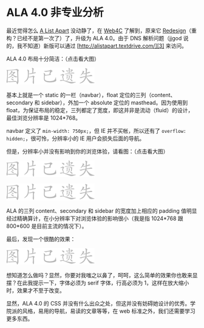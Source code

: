 # ALA 4.0 非专业分析

最近觉得怎么 [A List Apart][0] 没动静了，在 [Web4C][1] 了解到，原来它 [Redesign][2]（重构？已经不是第一次了）了，升级为 ALA 4.0。由于 DNS 解析问题（jjgod 说的，我不知道）新版可以通过 [http://alistapart.textdrive.com/][3] 来访问。

ALA 4.0 布局十分简洁：（点击看大图）

![](/assets/missing.png)

基本上就是一个 static 的一栏（navbar），float 定位的三列（content、secondary 和 sidebar），外加一个 absolute 定位的 masthead。因为使用到 float，为保证布局的稳定，三列都定了宽度，即这并非是流动（fluid）的设计，最佳浏览分辨率是 1024\*768。

navbar 定义了 `min-width: 750px;`，但 IE 并不买帐，所以还有了 `overflow: hidden;`，很可怜，分辨率小的 IE 用户会损失后面的导航。

但是，分辨率小并没有影响到你的浏览体验，请看图：（点击看大图）

![](/assets/missing.png)

![](/assets/missing.png)

ALA 的三列 content、secondary 和 sidebar 的宽度加上相应的 padding 值明显经过精确算计，在小分辨率下对浏览体验的影响很小（我是指 1024\*768 跟 800\*600 是目前主流的情况下）。

最后，发现一个很酷的效果：

![](/assets/missing.png)

想知道怎么做吗？显然，你要对我嗤之以鼻了，呵呵，这么简单的效果你也敢来显摆？在此我提示一下，字体必须为 serif 字体，行高必须为 1，这样在放大缩小时，效果才不至于改变。

显然，ALA 4.0 的 CSS 并没有什么出众之处，但这并没有妨碍她设计的优秀。学院派的风格，易用的导航，易读的文章等等，在 web 标准之外，我们还需要学习更多东西。

[0]: http://alistapart.com/
[1]: http://blog.jjgod.org
[2]: http://www.jasonsantamaria.com/archive/2005/08/23/a_list_apart_redesign.php
[3]: http://alistapart.textdrive.com/
